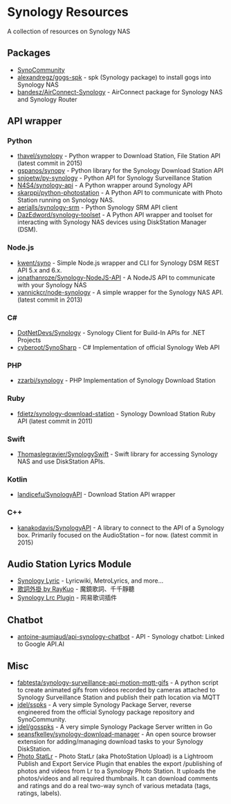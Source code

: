 # Synology Resources

A collection of resources on Synology NAS

## Packages

* [SynoCommunity](https://synocommunity.com)
* [alexandregz/gogs-spk](https://github.com/alexandregz/gogs-spk) - spk (Synology package) to install gogs into Synology NAS
* [bandesz/AirConnect-Synology](https://github.com/bandesz/AirConnect-Synology) - AirConnect package for Synology NAS and Synology Router

## API wrapper

### Python
* [thavel/synolopy](https://github.com/thavel/synolopy) - Python wrapper to Download Station, File Station API (latest commit in 2015)
* [gspanos/synopy](https://github.com/gspanos/synopy) - Python library for the Synology Download Station API
* [snjoetw/py-synology](https://github.com/snjoetw/py-synology) - Python API for Synology Surveillance Station
* [N4S4/synology-api](https://github.com/N4S4/synology-api) - A Python wrapper around Synology API
* [skarppi/python-photostation](https://github.com/skarppi/python-photostation) - A Python API to communicate with Photo Station running on Synology NAS.
* [aerialls/synology-srm](https://github.com/aerialls/synology-srm) - Python Synology SRM API client
* [DazEdword/synology-toolset](https://github.com/DazEdword/synology-toolset) - A Python API wrapper and toolset for interacting with Synology NAS devices using DiskStation Manager (DSM).

### Node.js
* [kwent/syno](https://github.com/kwent/syno) - Simple Node.js wrapper and CLI for Synology DSM REST API 5.x and 6.x.
* [jonathanroze/Synology-NodeJS-API](https://github.com/jonathanroze/Synology-NodeJS-API) - A NodeJS API to communicate with your Synology NAS
* [yannickcr/node-synology](https://github.com/yannickcr/node-synology) - A simple wrapper for the Synology NAS API. (latest commit in 2013)

### C#
* [DotNetDevs/Synology](https://github.com/DotNetDevs/Synology) - Synology Client for Build-In APIs for .NET Projects
* [cyberoot/SynoSharp](https://github.com/cyberoot/SynoSharp) - C# Implementation of official Synology Web API

### PHP
* [zzarbi/synology](https://github.com/zzarbi/synology) - PHP Implementation of Synology Download Station

### Ruby
* [fdietz/synology-download-station](https://github.com/fdietz/synology-download-station) - Synology Download Station Ruby API (latest commit in 2011)

### Swift
* [Thomaslegravier/SynologySwift](https://github.com/Thomaslegravier/SynologySwift) - Swift library for accessing Synology NAS and use DiskStation APIs.

### Kotlin
* [landicefu/SynologyAPI](https://github.com/landicefu/SynologyAPI) - Download Station API wrapper

### C++
* [kanakodavis/SynologyAPI](https://github.com/kanakodavis/SynologyAPI) - A library to connect to the API of a Synology box. Primarily focused on the AudioStation – for now. (latest commit in 2015)


## Audio Station Lyrics Module

* [Synology Lyric](https://fujirou2.blogspot.com/2013/01/synology-audio-station-lyrics-module.html) - Lyricwiki, MetroLyrics, and more...
* [歌詞外掛 by RayKuo](https://blog.ladsai.com/synology-audiostation-歌詞外掛-2.html) - 魔鏡歌詞、千千靜聽
* [Synology Lrc Plugin](https://github.com/LudySu/Synology-LrcPlugin) - 网易歌词插件

## Chatbot

* [antoine-aumjaud/api-synology-chatbot](https://github.com/antoine-aumjaud/api-synology-chatbot) - API - Synology chatbot: Linked to Google API.AI

## Misc

* [fabtesta/synology-surveillance-api-motion-mqtt-gifs](https://github.com/fabtesta/synology-surveillance-api-motion-mqtt-gifs) - A python script to create animated gifs from videos recorded by cameras attached to Synology Surveillance Station and publish their path location via MQTT
* [jdel/sspks](https://github.com/jdel/sspks) - A very simple Synology Package Server, reverse engineered from the official Synology package repository and SynoCommunity.
* [jdel/gosspks](https://github.com/jdel/gosspks) - A very simple Synology Package Server written in Go
* [seansfkelley/synology-download-manager](https://github.com/seansfkelley/synology-download-manager) - An open source browser extension for adding/managing download tasks to your Synology DiskStation.
* [Photo StatLr](https://github.com/flingo64/PhotoStation-Upload-Lr-Plugin) - Photo StatLr (aka PhotoStation Upload) is a Lightroom Publish and Export Service Plugin that enables the export /publishing of photos and videos from Lr to a Synology Photo Station. It uploads the photos/videos and all required thumbnails. It can download comments and ratings and do a real two-way synch of various metadata (tags, ratings, labels).
